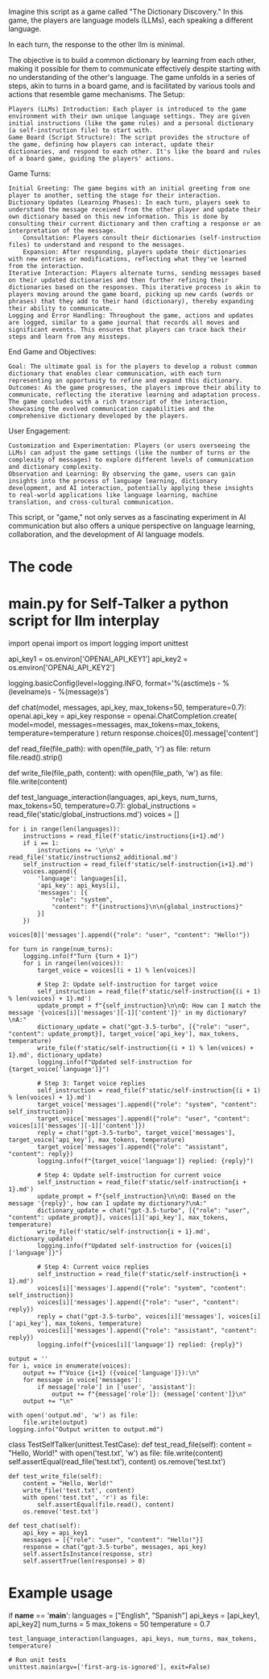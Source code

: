 Imagine this script as a game called "The Dictionary Discovery." In this game, the players are language models (LLMs), each speaking a different language. 

In each turn, the response to the other llm is minimal. 

The objective is to build a common dictionary by learning from each other, making it possible for them to communicate effectively despite starting with no understanding of the other's language. The game unfolds in a series of steps, akin to turns in a board game, and is facilitated by various tools and actions that resemble game mechanisms.
The Setup:

    Players (LLMs) Introduction: Each player is introduced to the game environment with their own unique language settings. They are given initial instructions (like the game rules) and a personal dictionary (a self-instruction file) to start with.
    Game Board (Script Structure): The script provides the structure of the game, defining how players can interact, update their dictionaries, and respond to each other. It's like the board and rules of a board game, guiding the players' actions.

Game Turns:

    Initial Greeting: The game begins with an initial greeting from one player to another, setting the stage for their interaction.
    Dictionary Updates (Learning Phases): In each turn, players seek to understand the message received from the other player and update their own dictionary based on this new information. This is done by consulting their current dictionary and then crafting a response or an interpretation of the message.
        Consultation: Players consult their dictionaries (self-instruction files) to understand and respond to the messages.
        Expansion: After responding, players update their dictionaries with new entries or modifications, reflecting what they've learned from the interaction.
    Iterative Interaction: Players alternate turns, sending messages based on their updated dictionaries and then further refining their dictionaries based on the responses. This iterative process is akin to players moving around the game board, picking up new cards (words or phrases) that they add to their hand (dictionary), thereby expanding their ability to communicate.
    Logging and Error Handling: Throughout the game, actions and updates are logged, similar to a game journal that records all moves and significant events. This ensures that players can trace back their steps and learn from any missteps.

End Game and Objectives:

    Goal: The ultimate goal is for the players to develop a robust common dictionary that enables clear communication, with each turn representing an opportunity to refine and expand this dictionary.
    Outcomes: As the game progresses, the players improve their ability to communicate, reflecting the iterative learning and adaptation process. The game concludes with a rich transcript of the interaction, showcasing the evolved communication capabilities and the comprehensive dictionary developed by the players.

User Engagement:

    Customization and Experimentation: Players (or users overseeing the LLMs) can adjust the game settings (like the number of turns or the complexity of messages) to explore different levels of communication and dictionary complexity.
    Observation and Learning: By observing the game, users can gain insights into the process of language learning, dictionary development, and AI interaction, potentially applying these insights to real-world applications like language learning, machine translation, and cross-cultural communication.

This script, or "game," not only serves as a fascinating experiment in AI communication but also offers a unique perspective on language learning, collaboration, and the development of AI language models.



# The code 
# main.py for Self-Talker a python script for llm interplay

import openai
import os
import logging
import unittest

api_key1 = os.environ['OPENAI_API_KEY1']
api_key2 = os.environ['OPENAI_API_KEY2']

logging.basicConfig(level=logging.INFO, format='%(asctime)s - %(levelname)s - %(message)s')

def chat(model, messages, api_key, max_tokens=50, temperature=0.7):
    openai.api_key = api_key
    response = openai.ChatCompletion.create(
        model=model,
        messages=messages,
        max_tokens=max_tokens,
        temperature=temperature
    )
    return response.choices[0].message['content']

def read_file(file_path):
    with open(file_path, 'r') as file:
        return file.read().strip()

def write_file(file_path, content):
    with open(file_path, 'w') as file:
        file.write(content)

def test_language_interaction(languages, api_keys, num_turns, max_tokens=50, temperature=0.7):
    global_instructions = read_file('static/global_instructions.md')
    voices = []

    for i in range(len(languages)):
        instructions = read_file(f'static/instructions{i+1}.md')
        if i == 1:
            instructions += '\n\n' + read_file('static/instructions2_additional.md')
        self_instruction = read_file(f'static/self-instruction{i+1}.md')
        voices.append({
            'language': languages[i],
            'api_key': api_keys[i],
            'messages': [{
                "role": "system",
                "content": f"{instructions}\n\n{global_instructions}"
            }]
        })

    voices[0]['messages'].append({"role": "user", "content": "Hello!"})

    for turn in range(num_turns):
        logging.info(f"Turn {turn + 1}")
        for i in range(len(voices)):
            target_voice = voices[(i + 1) % len(voices)]

            # Step 2: Update self-instruction for target voice
            self_instruction = read_file(f'static/self-instruction{(i + 1) % len(voices) + 1}.md')
            update_prompt = f"{self_instruction}\n\nQ: How can I match the message '{voices[i]['messages'][-1]['content']}' in my dictionary?\nA:"
            dictionary_update = chat("gpt-3.5-turbo", [{"role": "user", "content": update_prompt}], target_voice['api_key'], max_tokens, temperature)
            write_file(f'static/self-instruction{(i + 1) % len(voices) + 1}.md', dictionary_update)
            logging.info(f"Updated self-instruction for {target_voice['language']}")

            # Step 3: Target voice replies
            self_instruction = read_file(f'static/self-instruction{(i + 1) % len(voices) + 1}.md')
            target_voice['messages'].append({"role": "system", "content": self_instruction})
            target_voice['messages'].append({"role": "user", "content": voices[i]['messages'][-1]['content']})
            reply = chat("gpt-3.5-turbo", target_voice['messages'], target_voice['api_key'], max_tokens, temperature)
            target_voice['messages'].append({"role": "assistant", "content": reply})
            logging.info(f"{target_voice['language']} replied: {reply}")

            # Step 4: Update self-instruction for current voice
            self_instruction = read_file(f'static/self-instruction{i + 1}.md')
            update_prompt = f"{self_instruction}\n\nQ: Based on the message '{reply}', how can I update my dictionary?\nA:"
            dictionary_update = chat("gpt-3.5-turbo", [{"role": "user", "content": update_prompt}], voices[i]['api_key'], max_tokens, temperature)
            write_file(f'static/self-instruction{i + 1}.md', dictionary_update)
            logging.info(f"Updated self-instruction for {voices[i]['language']}")

            # Step 4: Current voice replies
            self_instruction = read_file(f'static/self-instruction{i + 1}.md')
            voices[i]['messages'].append({"role": "system", "content": self_instruction})
            voices[i]['messages'].append({"role": "user", "content": reply})
            reply = chat("gpt-3.5-turbo", voices[i]['messages'], voices[i]['api_key'], max_tokens, temperature)
            voices[i]['messages'].append({"role": "assistant", "content": reply})
            logging.info(f"{voices[i]['language']} replied: {reply}")

    output = ''
    for i, voice in enumerate(voices):
        output += f"Voice {i+1} ({voice['language']}):\n"
        for message in voice['messages']:
            if message['role'] in ['user', 'assistant']:
                output += f"{message['role']}: {message['content']}\n"
        output += "\n"

    with open('output.md', 'w') as file:
        file.write(output)
    logging.info("Output written to output.md")

class TestSelfTalker(unittest.TestCase):
    def test_read_file(self):
        content = "Hello, World!"
        with open('test.txt', 'w') as file:
            file.write(content)
        self.assertEqual(read_file('test.txt'), content)
        os.remove('test.txt')

    def test_write_file(self):
        content = "Hello, World!"
        write_file('test.txt', content)
        with open('test.txt', 'r') as file:
            self.assertEqual(file.read(), content)
        os.remove('test.txt')

    def test_chat(self):
        api_key = api_key1
        messages = [{"role": "user", "content": "Hello!"}]
        response = chat("gpt-3.5-turbo", messages, api_key)
        self.assertIsInstance(response, str)
        self.assertTrue(len(response) > 0)

# Example usage
if __name__ == '__main__':
    languages = ["English", "Spanish"]
    api_keys = [api_key1, api_key2]
    num_turns = 5
    max_tokens = 50
    temperature = 0.7

    test_language_interaction(languages, api_keys, num_turns, max_tokens, temperature)

    # Run unit tests
    unittest.main(argv=['first-arg-is-ignored'], exit=False)